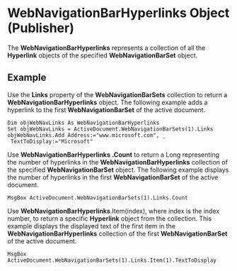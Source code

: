 
# WebNavigationBarHyperlinks Object (Publisher)

The  **WebNavigationBarHyperlinks** represents a collection of all the **Hyperlink** objects of the specified **WebNavigationBarSet** object.


## Example

Use the  **Links** property of the **WebNavigationBarSets** collection to return a **WebNavigationBarHyperlinks** object. The following example adds a hyperlink to the first **WebNavigationBarSet** of the active document.


```
Dim objWebNavLinks As WebNavigationBarHyperlinks 
Set objWebNavLinks = ActiveDocument.WebNavigationBarSets(1).Links 
objWebNavLinks.Add Address:="www.microsoft.com", _ 
 TextToDisplay:="Microsoft"
```

Use  **WebNavigationBarHyperlinks** **.Count** to return a Long representing the number of hyperlinks in the **WebNavigationBarHyperlinks** collection of the specified **WebNavigationBarSet** object. The following example displays the number of hyperlinks in the first **WebNavigationBarSet** of the active document.




```
MsgBox ActiveDocument.WebNavigationBarSets(1).Links.Count
```

Use  **WebNavigationBarHyperlinks**.Item(index), where index is the index number, to return a specific  **Hyperlink** object from the collection. This example displays the displayed text of the first item in the **WebNavigationBarHyperlinks** collection of the first **WebNavigationBarSet** of the active document.




```
MsgBox ActiveDocument.WebNavigationBarSets(1).Links.Item(1).TextToDisplay
```

